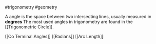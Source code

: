 #trigonometry #geometry

A angle is the space between two intersecting lines, usually measured in **degrees**
The most used angles in trigonometry are found in the [[Trigonometric Circle]].

[[Co Terminal Angles]]
[[Radians]]
[[Arc Length]]

